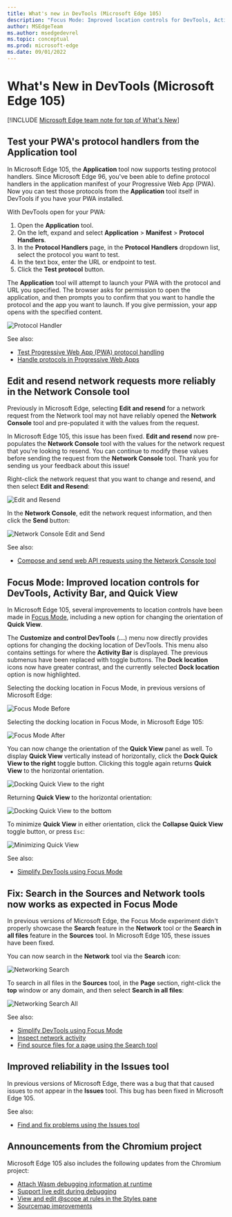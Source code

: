 ```yaml
---
title: What's new in DevTools (Microsoft Edge 105)
description: "Focus Mode: Improved location controls for DevTools, Activity Bar, Quick View, and Improved reliability in Issues tool. And more."
author: MSEdgeTeam
ms.author: msedgedevrel
ms.topic: conceptual
ms.prod: microsoft-edge
ms.date: 09/01/2022
---
```

# What's New in DevTools (Microsoft Edge 105)

[!INCLUDE [Microsoft Edge team note for top of What's New](../../includes/edge-whats-new-note.md)]


<!-- ====================================================================== -->
## Test your PWA's protocol handlers from the Application tool

<!-- Title: Test your PWA's protocol handlers from the Application tool -->
<!-- Subtitle: From the Manifest section of the Application tool, you can now provide custom protocols to launch your PWA. -->

In Microsoft Edge 105, the **Application** tool now supports testing protocol handlers.  Since Microsoft Edge 96, you've been able to define protocol handlers in the application manifest of your Progressive Web App (PWA).  Now you can test those protocols from the **Application** tool itself in DevTools if you have your PWA installed.

With DevTools open for your PWA:

1. Open the **Application** tool.
1. On the left, expand and select **Application** > **Manifest** > **Protocol Handlers**.
1. In the **Protocol Handlers** page, in the **Protocol Handlers** dropdown list, select the protocol you want to test.
1. In the text box, enter the URL or endpoint to test.
1. Click the **Test protocol** button.

The **Application** tool will attempt to launch your PWA with the protocol and URL you specified.  The browser asks for permission to open the application, and then prompts you to confirm that you want to handle the protocol and the app you want to launch. If you give permission, your app opens with the specified content.

![Protocol Handler](./devtools-105-images/protocol-handler.png)

See also:

* [Test Progressive Web App (PWA) protocol handling](../../../progressive-web-apps/protocol-handlers.md)
* [Handle protocols in Progressive Web Apps](../../../../progressive-web-apps-chromium/how-to/handle-protocols.md)


<!-- ====================================================================== -->
## Edit and resend network requests more reliably in the Network Console tool

<!-- Title: Edit and resend network requests more reliably in the Network Console tool  -->
<!-- Subtitle: Modify and resend network requests that have been logged in the Network tool with the Network Console tool. -->

Previously in Microsoft Edge, selecting **Edit and resend** for a network request from the Network tool may not have reliably opened the **Network Console** tool and pre-populated it with the values from the request.

In Microsoft Edge 105, this issue has been fixed.  **Edit and resend** now pre-populates the **Network Console** tool with the values for the network request that you're looking to resend. You can continue to modify these values before sending the request from the **Network Console** tool. Thank you for sending us your feedback about this issue!

Right-click the network request that you want to change and resend, and then select **Edit and Resend**:

![Edit and Resend](./devtools-105-images/edit-and-resend.png)

In the **Network Console**, edit the network request information, and then click the **Send** button:

![Network Console Edit and Send](./devtools-105-images/networkconsole-edit.png)

See also:
* [Compose and send web API requests using the Network Console tool](../../../network-console/network-console-tool.md#starting-from-the-network-tool)


<!-- ====================================================================== -->
## Focus Mode: Improved location controls for DevTools, Activity Bar, and Quick View

<!-- Title: Focus Mode: Improved location controls for DevTools, Activity Bar, and Quick View -->
<!-- Subtitle: Focus Mode: Improved location controls for DevTools, Activity Bar, and Quick View. -->

In Microsoft Edge 105, several improvements to location controls have been made in [Focus Mode](/devtools-guide-chromium/experimental-features/focus-mode), including a new option for changing the orientation of **Quick View**.

The **Customize and control DevTools** (**...**) menu now directly provides options for changing the docking location of DevTools.  This menu also contains settings for where the **Activity Bar** is displayed.  The previous submenus have been replaced with toggle buttons.  The **Dock location** icons now have greater contrast, and the currently selected **Dock location** option is now highlighted.

Selecting the docking location in Focus Mode, in previous versions of Microsoft Edge:

![Focus Mode Before](./devtools-105-images/before-docking-menu.png)

Selecting the docking location in Focus Mode, in Microsoft Edge 105:

![Focus Mode After](./devtools-105-images/after-docking-menu.png)

You can now change the orientation of the **Quick View** panel as well.  To display **Quick View** vertically instead of horizontally, click the **Dock Quick View to the right** toggle button.  Clicking this toggle again returns **Quick View** to the horizontal orientation.

![Docking Quick View to the right](./devtools-105-images/quickview-console.png)

Returning **Quick View** to the horizontal orientation:

![Docking Quick View to the bottom](./devtools-105-images/dock-quick-view-bottom.png)

To minimize **Quick View** in either orientation, click the **Collapse Quick View** toggle button, or press `Esc`:

![Minimizing Quick View](./devtools-105-images/focus-mode-improved-location-controls.png)

See also:
* [Simplify DevTools using Focus Mode](../../../experimental-features/focus-mode.md)


<!-- ====================================================================== -->
## Fix: Search in the Sources and Network tools now works as expected in Focus Mode

<!-- Title: Fix: Search in the Sources and Network tools now works as expected in Focus Mode  -->
<!-- Subtitle: Try Focus Mode, a new, more simplified, and streamlined UI for DevTools! -->

In previous versions of Microsoft Edge, the Focus Mode experiment didn't properly showcase the **Search** feature in the **Network** tool or the **Search in all files** feature in the **Sources** tool.  In Microsoft Edge 105, these issues have been fixed.

You can now search in the **Network** tool via the **Search** icon:

![Networking Search](./devtools-105-images/networking-search.png)

To search in all files in the **Sources** tool, in the **Page** section, right-click the **top** window or any domain, and then select **Search in all files**:

![Networking Search All](./devtools-105-images/sources-search-all-files.png)

See also:
* [Simplify DevTools using Focus Mode](../../../experimental-features/focus-mode.md)
* [Inspect network activity](../../../network/index.md#search-network-headers-and-responses)
* [Find source files for a page using the Search tool](../../../search/search-tool.md)


<!-- ====================================================================== -->
## Improved reliability in the Issues tool

<!-- Title: Improved reliability in Issues tool -->
<!-- Subtitle: A bug that sometimes resulted in issues not appearing has been fixed. -->

In previous versions of Microsoft Edge, there was a bug that that caused issues to not appear in the **Issues** tool.  This bug has been fixed in Microsoft Edge 105.

See also:

* [Find and fix problems using the Issues tool](../../../issues/index.md)


<!-- ====================================================================== -->
## Announcements from the Chromium project

Microsoft Edge 105 also includes the following updates from the Chromium project:

* [Attach Wasm debugging information at runtime](https://developer.chrome.com/blog/new-in-devtools-105/#wasm)
* [Support live edit during debugging](https://developer.chrome.com/blog/new-in-devtools-105/#live-edit)
* [View and edit @scope at rules in the Styles pane](https://developer.chrome.com/blog/new-in-devtools-105/#scope)
* [Sourcemap improvements](https://developer.chrome.com/blog/new-in-devtools-105/#sourcemaps)


<!-- ====================================================================== -->
<!-- uncomment if content is copied from developer.chrome.com to this page -->

<!-- > [!NOTE]
> Portions of this page are modifications based on work created and [shared by Google](https://developers.google.com/terms/site-policies) and used according to terms described in the [Creative Commons Attribution 4.0 International License](https://creativecommons.org/licenses/by/4.0).
> The original page for announcements from the Chromium project is [What's New in DevTools (Chrome 105)](https://developer.chrome.com/blog/new-in-devtools-105) and is authored by [Jecelyn Yeen](https://developers.google.com/web/resources/contributors#jecelynyeen) (Developer advocate working on Chrome DevTools at Google). -->


<!-- ====================================================================== -->
<!-- uncomment if content is copied from developer.chrome.com to this page -->

<!-- [![Creative Commons License.](../../../../media/cc-logo/88x31.png)](https://creativecommons.org/licenses/by/4.0)
This work is licensed under a [Creative Commons Attribution 4.0 International License](https://creativecommons.org/licenses/by/4.0). -->
